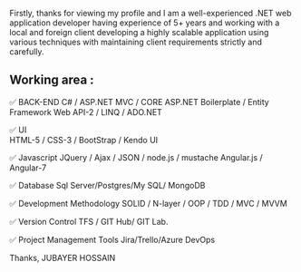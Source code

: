 Firstly, thanks for viewing my profile and I am a well-experienced .NET web application developer having experience of 5+ years and working with a local and foreign client developing a highly scalable application using various techniques with maintaining client requirements strictly and carefully.

Working area : 
---------------------------------------
 ✅ BACK-END 
      C# / ASP.NET MVC / CORE
      ASP.NET Boilerplate / Entity Framework
      Web API-2 / LINQ / ADO.NET

 ✅ UI  
      HTML-5 / CSS-3 / BootStrap / Kendo UI

 ✅ Javascript 
     JQuery / Ajax / JSON / node.js / mustache 
     Angular.js / Angular-7

 ✅ Database 
     Sql Server/Postgres/My SQL/ MongoDB

 ✅ Development Methodology 
      SOLID / N-layer / OOP / TDD / MVC / MVVM

 ✅ Version Control
     TFS / GIT Hub/ GIT Lab.

✅ Project Management Tools
 Jira/Trello/Azure DevOps


Thanks,
JUBAYER HOSSAIN
